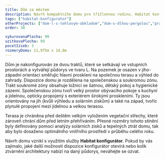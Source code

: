 ```yaml
---
title: Dům za městem
description: Návrh kompaktního domu pro tříčlennou rodinu. Habitat konfigurátor nám umožnil jednoduše zkombinovat velikostně optimalizovaný půdorys s elegantním zevnějškem domu. Nadstandardní výška prosklení, akcenty dřevěného obkladu, plochá vegetační střecha, stínění a překrytí terasy řešené v rámci hmoty architektury – to vše spolu tvoří moderní a zároveň útulné rodinné bydlení.
tags: ["habitat-konfigurator"]
otherProjects: ["dom-l-s-tehlovym-obkladom","dom-s-dlhou-pergolou","prakticky-dom-v-lamaci"]
order: 30

vykurovanaPlocha: 99
uzitkovaPlocha: 99
pocetIzieb: 3
rozmeryDomu: 11,975m x 14,8m
---
```


Dům je nakonfigurován ze dvou traktů, které se setkávají ve vstupních prostorách a vytvářejí půdorys ve tvaru L. Na pozemek je osazen v jiho-západní orientaci směřujíc hlavní prosklení na společnou terasu a výhled do zahrady. Dispozice domu je rozdělena na společenskou a soukromou zónu. Trakt soukromé zóny obsahuje ložnici se šatnou, dětský pokoj a hygienické zázemí. Společenskou zónu tvoří velký prostor obývacího pokoje s kuchyní a jídelnou, opticky propojený s exteriérem širokými proskleními. Ty jsou orientovány na jih (kvůli výhledu a solárním ziskům) a také na západ, tvoříc plynulé propojení mezi jídelnou a velkou terasou.

Terasa je chráněna před deštěm velkým vyložením vegetační střechy, které zároveň chrání dům před letním přehříváním. Přesné rozměry tohoto stínění byly definovány pomocí analýzy solárních zisků a tepelných ztrát domu, tak aby bylo dosaženo optimálního vnitřního prostředí v průběhu celého roku.

Návrh domu vznikl s využitím služby <strong>Habitat konfigurátor</strong>. Pokud by vás zajímalo, jaké další možnosti dispozice konfigurátor otevírá nebo kolik ztvárnění architektury nabízí na daný půdorys, neváhejte se ozvat.